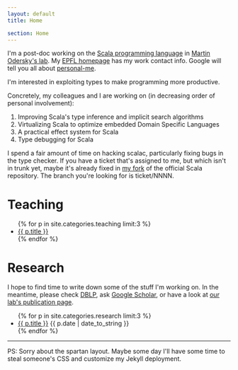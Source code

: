 ```yaml
---
layout: default
title: Home

section: Home
---
```


I'm a post-doc working on the [Scala programming language](http://scala-lang.org) in [Martin Odersky's lab](http://lamp.epfl.ch). My [EPFL homepage](http://people.epfl.ch/adriaan.moors) has my work contact info. Google will tell you all about [personal-me](http://www.google.com/profiles/adriaanm).

I'm interested in exploiting types to make programming more productive.

Concretely, my colleagues and I are working on (in decreasing order of personal involvement):
1. Improving Scala's type inference and implicit search algorithms
1. Virtualizing Scala to optimize embedded Domain Specific Languages
1. A practical effect system for Scala
1. Type debugging for Scala


I spend a fair amount of time on hacking scalac, particularly fixing bugs in the type checker. If you have a ticket that's assigned to me, but which isn't in trunk yet, maybe it's already fixed in [my fork](http://github.com/adriaanm/scala) of the official Scala repository. The branch you're looking for is ticket/NNNN.

Teaching
========
<ul>
{% for p in site.categories.teaching limit:3 %}
<li>
	<a href="{{ p.url }}">{{ p.title }}</a>
</li>
{% endfor %}
</ul>

Research
========
I hope to find time to write down some of the stuff I'm working on. In the meantime, please check [DBLP](http://www.informatik.uni-trier.de/~ley/db/indices/a-tree/m/Moors:Adriaan.html), ask [Google Scholar](scholar.google.com/scholar?q=author:adriaan+moors), or have a look at [our lab's publication page](http://lamp.epfl.ch/publications/index.html.en).

<ul>
{% for p in site.categories.research limit:3 %}
<li>
	<a href="{{ p.url }}">{{ p.title }}</a>
	<span class="date">{{ p.date | date_to_string }}</span> 
</li>
{% endfor %}
</ul>


-------------
PS: Sorry about the spartan layout. Maybe some day I'll have some time to steal someone's CSS and customize my Jekyll deployment.